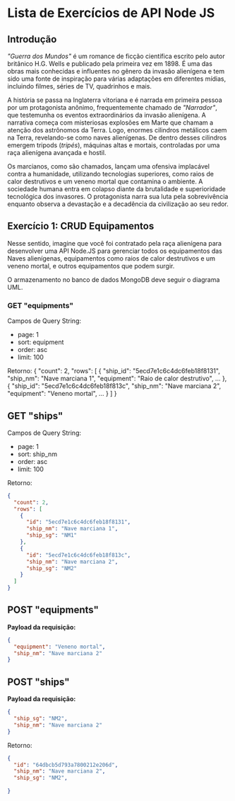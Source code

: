 # Lista de Exercícios de API Node JS

## Introdução

*"Guerra dos Mundos"* é um romance de ficção científica escrito pelo autor britânico H.G. Wells e publicado pela primeira vez em 1898. É uma das obras mais conhecidas e influentes no gênero da invasão alienígena e tem sido uma fonte de inspiração para várias adaptações em diferentes mídias, incluindo filmes, séries de TV, quadrinhos e mais.

A história se passa na Inglaterra vitoriana e é narrada em primeira pessoa por um protagonista anônimo, frequentemente chamado de *"Narrador"*, que testemunha os eventos extraordinários da invasão alienígena. A narrativa começa com misteriosas explosões em Marte que chamam a atenção dos astrônomos da Terra. Logo, enormes cilindros metálicos caem na Terra, revelando-se como naves alienígenas. De dentro desses cilindros emergem tripods (*tripés*), máquinas altas e mortais, controladas por uma raça alienígena avançada e hostil.

Os marcianos, como são chamados, lançam uma ofensiva implacável contra a humanidade, utilizando tecnologias superiores, como raios de calor destrutivos e um veneno mortal que contamina o ambiente. A sociedade humana entra em colapso diante da brutalidade e superioridade tecnológica dos invasores. O protagonista narra sua luta pela sobrevivência enquanto observa a devastação e a decadência da civilização ao seu redor.

## Exercício 1: CRUD Equipamentos

Nesse sentido, imagine que você foi contratado pela raça alienígena para desenvolver uma API Node.JS para gerenciar todos os equipamentos das Naves alienígenas, equipamentos como raios de calor destrutivos e um veneno mortal, e outros equipamentos que podem surgir.

O armazenamento no banco de dados MongoDB deve seguir o diagrama UML.

### GET "equipments"

Campos de Query String:
- page: 1
- sort: equipment
- order: asc
- limit: 100

Retorno:
{
  "count": 2,
  "rows": [
    {
      "ship_id": "5ecd7e1c6c4dc6feb18f8131",
      "ship_nm": "Nave marciana 1",
      "equipment": "Raio de calor destrutivo",
      ...
    },
    {
      "ship_id": "5ecd7e1c6c4dc6feb18f813c",
      "ship_nm": "Nave marciana 2",
      "equipment": "Veneno mortal",
      ...
    }
  ]
}

## GET "ships"

Campos de Query String:
- page: 1
- sort: ship_nm
- order: asc
- limit: 100

Retorno:
```json
{
  "count": 2,
  "rows": [
    {
      "id": "5ecd7e1c6c4dc6feb18f8131",
      "ship_nm": "Nave marciana 1",
      "ship_sg": "NM1"
    },
    {
      "id": "5ecd7e1c6c4dc6feb18f813c",
      "ship_nm": "Nave marciana 2",
      "ship_sg": "NM2"
    }
  ]
}
```
## POST "equipments"

**Payload da requisição:**

```json
{
  "equipment": "Veneno mortal",
  "ship_nm": "Nave marciana 2"
}
```


## POST "ships"
**Payload da requisição:**

```json
{
  "ship_sg": "NM2",
  "ship_nm": "Nave marciana 2"
}
```
Retorno:
```json
{
  "id": "64dbcb5d793a7800212e206d",
  "ship_nm": "Nave marciana 2",
  "ship_sg": "NM2",
  
}
```
